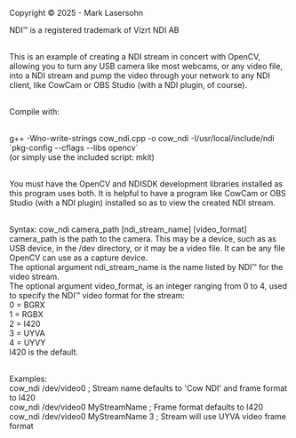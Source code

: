 Copyright © 2025 - Mark Lasersohn<br>

NDI™ is a registered trademark of Vizrt NDI AB<br><br>

This is an example of creating a NDI stream in concert with OpenCV, allowing you to turn any USB camera 
like most webcams, or any video file, into a NDI stream and pump the video through your network to any
NDI client, like CowCam or OBS Studio (with a NDI plugin, of course).<br><br>

Compile with:<br><br>

g++ -Wno-write-strings cow_ndi.cpp -o cow_ndi -I/usr/local/include/ndi \`pkg-config --cflags --libs opencv\`<br>
(or simply use the included script: mkit)<br><br>

You must have the OpenCV and NDISDK development libraries installed as this program uses both. It is helpful
to have a program like CowCam or OBS Studio (with a NDI plugin) installed so as to view the created NDI stream.<br><br>

Syntax: cow_ndi camera_path [ndi_stream_name] [video_format]<br>
	camera_path is the path to the camera. This may be a device, such as as USB device,
	in the /dev directory, or it may be a video file. It can be any file OpenCV can use
	as a capture device.<br>
	The optional argument ndi_stream_name is the name listed by NDI™ for the video stream.<br>
	The optional argument video_format, is an integer ranging from 0 to 4, used to specify
	the NDI™ video format for the stream:<br>
		0 = BGRX<br>
		1 = RGBX<br>
		2 = I420<br>
		3 = UYVA<br>
		4 = UYVY<br>
	I420 is the default.<br><br>

Examples:<br>
	cow_ndi /dev/video0 ; Stream name defaults to 'Cow NDI' and frame format to I420<br>
	cow_ndi /dev/video0 MyStreamName ; Frame format defaults to I420<br>
	cow_ndi /dev/video0 MyStreamName 3 ; Stream will use UYVA video frame format<br>
